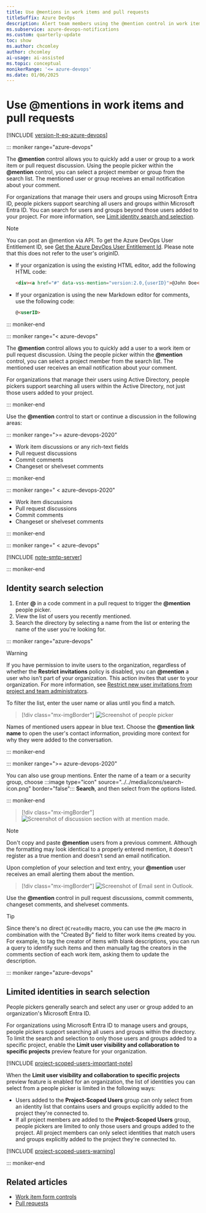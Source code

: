 ```yaml
---
title: Use @mentions in work items and pull requests 
titleSuffix: Azure DevOps 
description: Alert team members using the @mention control in work items and pull requests. 
ms.subservice: azure-devops-notifications
ms.custom: quarterly-update
toc: show
ms.author: chcomley
author: chcomley
ai-usage: ai-assisted
ms.topic: conceptual
monikerRange: '<= azure-devops'
ms.date: 01/06/2025
---
```

 
# Use @mentions in work items and pull requests

[!INCLUDE [version-lt-eq-azure-devops](../../includes/version-lt-eq-azure-devops.md)]

::: moniker range="azure-devops"

The **@mention** control allows you to quickly add a user or group to a work item or pull request discussion. Using the people picker within the **@mention** control, you can select a project member or group from the search list. The mentioned user or group receives an email notification about your comment.

For organizations that manage their users and groups using Microsoft Entra ID, people pickers support searching all users and groups within Microsoft Entra ID. You can search for users and groups beyond those users added to your project. For more information, see [Limit identity search and selection](../../user-guide/manage-organization-collection.md#limit-identity-selection).

> [!NOTE]
> You can post an @mention via API. To get the Azure DevOps User Entitlement ID, see [Get the Azure DevOps User Entitlement Id](/rest/api/azure/devops/graph/users/get?view=azure-devops-rest-7.1&preserve-view=true%2Fview%3Dazure-devops-rest-6.0&tabs=HTTP). Please note that this does not refer to the user's originID.
>
> - If your organization is using the existing HTML editor, add the following HTML code:
>   ```html
>   <div><a href="#" data-vss-mention="version:2.0,{userID}">@John Doe</a> Testing mentioning</div>
>   ```
> - If your organization is using the new Markdown editor for comments, use the following code:
>   ```markdown
>   @<userID>
>   ```

::: moniker-end

::: moniker range="< azure-devops"

The **@mention** control allows you to quickly add a user to a work item or pull request discussion. Using the people picker within the **@mention** control, you can select a project member from the search list. The mentioned user receives an email notification about your comment.

For organizations that manage their users using Active Directory, people pickers support searching all users within the Active Directory, not just those users added to your project. 

::: moniker-end

Use the **@mention** control to start or continue a discussion in the following areas:

::: moniker range=">= azure-devops-2020"

- Work item discussions or any rich-text fields
- Pull request discussions
- Commit comments
- Changeset or shelveset comments

::: moniker-end

::: moniker range=" < azure-devops-2020"

- Work item discussions
- Pull request discussions
- Commit comments
- Changeset or shelveset comments

::: moniker-end

<a id="mention-person-id">  </a>

::: moniker range=" < azure-devops"

[!INCLUDE [note-smtp-server](includes/note-smtp-server.md)]

::: moniker-end

## Identity search selection

1. Enter **@** in a code comment in a pull request to trigger the **@mention** people picker.
2. View the list of users you recently mentioned.
3. Search the directory by selecting a name from the list or entering the name of the user you're looking for.

::: moniker range="azure-devops"

> [!WARNING]
> If you have permission to invite users to the organization, regardless of whether the **Restrict invitations** policy is disabled, you can **@mention** a user who isn't part of your organization. This action invites that user to your organization. For more information, see [Restrict new user invitations from project and team administrators](../../organizations/security/restrict-invitations.md).

To filter the list, enter the user name or alias until you find a match.

> [!div class="mx-imgBorder"]
> ![Screenshot of people picker](media/at-mention/identity-selector.png)

Names of mentioned users appear in blue text. Choose the **@mention link name** to open the user's contact information, providing more context for why they were added to the conversation.

::: moniker-end

::: moniker range=">= azure-devops-2020"

You can also use group mentions. Enter the name of a team or a security group, choose :::image type="icon" source="../../media/icons/search-icon.png" border="false"::: **Search**, and then select from the options listed.

::: moniker-end

> [!div class="mx-imgBorder"]
> ![Screenshot of discussion section with at mention made.](media/at-mention/at-mention-discussion.png)

> [!NOTE]
> Don't copy and paste **@mention** users from a previous comment. Although the formatting may look identical to a properly entered mention, it doesn't register as a true mention and doesn't send an email notification.

Upon completion of your selection and text entry, your **@mention** user receives an email alerting them about the mention.

> [!div class="mx-imgBorder"]
> ![Screenshot of Email sent in Outlook.](media/at-mention/at-mention-work-item.png)

Use the **@mention** control in pull request discussions, commit comments, changeset comments, and shelveset comments.

> [!TIP]
> Since there's no direct `@CreatedBy` macro, you can use the `@Me` macro in combination with the "Created By" field to filter work items created by you. For example, to tag the creator of items with blank descriptions, you can run a query to identify such items and then manually tag the creators in the comments section of each work item, asking them to update the description.

::: moniker range="azure-devops"

## Limited identities in search selection  

People pickers generally search and select any user or group added to an organization's Microsoft Entra ID.

For organizations using Microsoft Entra ID to manage users and groups, people pickers support searching all users and groups within the directory. To limit the search and selection to only those users and groups added to a specific project, enable the **Limit user visibility and collaboration to specific projects** preview feature for your organization.

[!INCLUDE [project-scoped-users-important-note](../../includes/project-scoped-users-important-note.md)]

When the **Limit user visibility and collaboration to specific projects** preview feature is enabled for an organization, the list of identities you can select from a people picker is limited in the following ways:

- Users added to the **Project-Scoped Users** group can only select from an identity list that contains users and groups explicitly added to the project they're connected to.
- If all project members are added to the **Project-Scoped Users** group, people pickers are limited to only those users and groups added to the project. All project members can only select identities that match users and groups explicitly added to the project they're connected to.

[!INCLUDE [project-scoped-users-warning](../../includes/project-scoped-users-warning.md)]

::: moniker-end

## Related articles

- [Work item form controls](../../boards/work-items/about-work-items.md#work-item-form-controls)  
- [Pull requests](../../repos/git/pull-requests.md)
